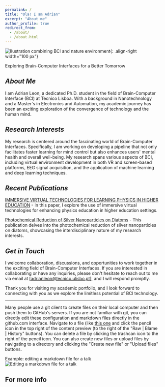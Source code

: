 ```yaml
---
permalink: /
title: "Ola! I am Adrian"
excerpt: "About me"
author_profile: true
redirect_from: 
  - /about/
  - /about.html
---
```

![Ilustration combining BCI and nature environment]("/images/Headset-nature.png"){: .align-right width="100 px"}

Exploring Brain-Computer Interfaces for a Better Tomorrow


*About Me*
------

I am Adrian Leon, a dedicated Ph.D. student in the field of Brain-Computer Interface (BCI) at Tecnico Lisboa. With a background in Nanotechnology and a Master's in Electronics and Automation, my academic journey has been an exciting exploration of the convergence of technology and the human mind.


*Research Interests*
------

My research is centered around the fascinating world of Brain-Computer Interfaces. 
Specifically, I am working on developing a pipeline that not only facilitates faster learning for mind control but also enhances users' mental health and overall well-being. 
My research spans various aspects of BCI, including virtual environment development in both VR and screen-based platforms, EEG signal acquisition, and the application of machine learning and deep learning techniques.


*Recent Publications*
------

[IMMERSIVE VIRTUAL TECHNOLOGIES FOR LEARNING PHYSICS IN HIGHER EDUCATION](https://library.iated.org/view/OLMEDO2022IMM) - In this paper, I explore the use of immersive virtual technologies for enhancing physics education in higher education settings.

[Photochemical Reduction of Silver Nanoparticles on Diatoms](https://www.mdpi.com/1660-3397/21/3/185) - This publication delves into the photochemical reduction of silver nanoparticles on diatoms, showcasing the interdisciplinary nature of my research interests.



*Get in Touch*
------

I welcome collaboration, discussions, and opportunities to work together in the exciting field of Brain-Computer Interfaces. If you are interested in collaborating or have any inquiries, please don't hesitate to reach out to me via email at [adrianleon@tecnico.ulisbo.pt], and I will respond promptly.

Thank you for visiting my academic portfolio, and I look forward to connecting with you as we explore the limitless potential of BCI technology.

------
Many people use a git client to create files on their local computer and then push them to GitHub's servers. If you are not familiar with git, you can directly edit these configuration and markdown files directly in the github.com interface. Navigate to a file (like [this one](https://github.com/academicpages/academicpages.github.io/blob/master/_talks/2012-03-01-talk-1.md) and click the pencil icon in the top right of the content preview (to the right of the "Raw | Blame | History" buttons). You can delete a file by clicking the trashcan icon to the right of the pencil icon. You can also create new files or upload files by navigating to a directory and clicking the "Create new file" or "Upload files" buttons. 

Example: editing a markdown file for a talk
![Editing a markdown file for a talk](/images/editing-talk.png)

For more info
------

